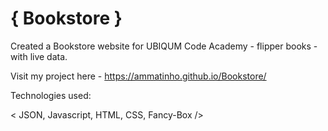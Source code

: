 # { Bookstore }

Created a Bookstore website for UBIQUM Code Academy - flipper books - with live data.


Visit my project here - https://ammatinho.github.io/Bookstore/

Technologies used:

< JSON, Javascript, HTML, CSS, Fancy-Box />
